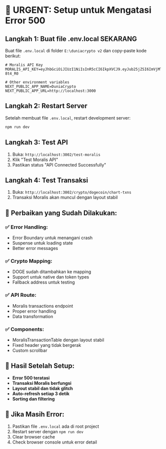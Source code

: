 # 🚨 URGENT: Setup untuk Mengatasi Error 500

## Langkah 1: Buat file .env.local SEKARANG

Buat file `.env.local` di folder `E:\duniacrypto v2` dan copy-paste kode berikut:

```env
# Moralis API Key
MORALIS_API_KEY=eyJhbGciOiJIUzI1NiIsInR5cCI6IkpXVCJ9.eyJub25jZSI6ImVjMTAzOTRmLTU5MzMtNDE4NS1hZWIzLTk0ZjcyMGVkNGI3NSIsIm9yZ0lkIjoiNDYxNDYyIiwidXNlcklkIjoiNDc0NzU2IiwidHlwZUlkIjoiYTc4ZDlmZjMtMDlhZS00MmM2LTkxNDItMDk2MDg1ODY3NzE1IiwidHlwZSI6IlBST0pFQ1QiLCJpYXQiOjE3NTM0ODE1NjgsImV4cCI6NDkwOTI0MTU2OH0.59Lf5n4sqfb7EuAYhpn141fdPigaD6lNgVNh-8t4_R0

# Other environment variables
NEXT_PUBLIC_APP_NAME=DuniaCrypto
NEXT_PUBLIC_APP_URL=http://localhost:3000
```

## Langkah 2: Restart Server

Setelah membuat file `.env.local`, restart development server:

```bash
npm run dev
```

## Langkah 3: Test API

1. Buka: `http://localhost:3002/test-moralis`
2. Klik "Test Moralis API"
3. Pastikan status "API Connected Successfully"

## Langkah 4: Test Transaksi

1. Buka: `http://localhost:3002/crypto/dogecoin/chart-txns`
2. Transaksi Moralis akan muncul dengan layout stabil

## 🔧 Perbaikan yang Sudah Dilakukan:

### ✅ Error Handling:
- Error Boundary untuk menangani crash
- Suspense untuk loading state
- Better error messages

### ✅ Crypto Mapping:
- DOGE sudah ditambahkan ke mapping
- Support untuk native dan token types
- Fallback address untuk testing

### ✅ API Route:
- Moralis transactions endpoint
- Proper error handling
- Data transformation

### ✅ Components:
- MoralisTransactionTable dengan layout stabil
- Fixed header yang tidak bergerak
- Custom scrollbar

## 🎯 Hasil Setelah Setup:

- **Error 500 teratasi**
- **Transaksi Moralis berfungsi**
- **Layout stabil dan tidak glitch**
- **Auto-refresh setiap 3 detik**
- **Sorting dan filtering**

## 🚨 Jika Masih Error:

1. Pastikan file `.env.local` ada di root project
2. Restart server dengan `npm run dev`
3. Clear browser cache
4. Check browser console untuk error detail 